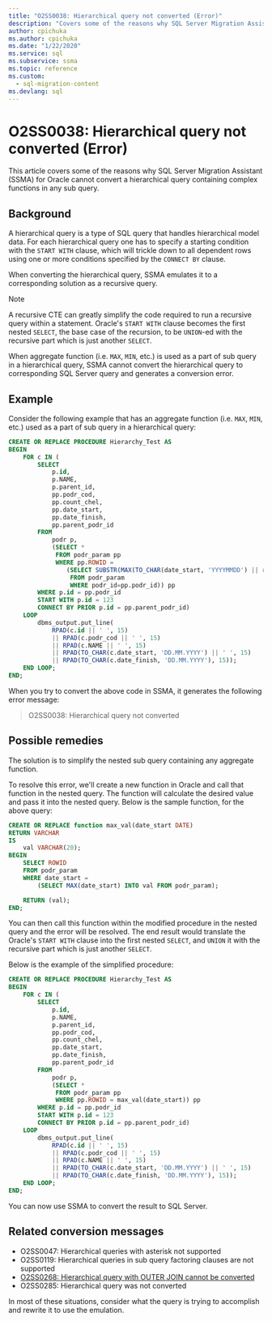 ```yaml
---
title: "O2SS0038: Hierarchical query not converted (Error)"
description: "Covers some of the reasons why SQL Server Migration Assistant (SSMA) for Oracle cannot convert a hierarchical query containing complex functions in any sub query."
author: cpichuka
ms.author: cpichuka
ms.date: "1/22/2020"
ms.service: sql
ms.subservice: ssma
ms.topic: reference
ms.custom:
  - sql-migration-content
ms.devlang: sql
---
```


# O2SS0038: Hierarchical query not converted (Error)

This article covers some of the reasons why SQL Server Migration Assistant (SSMA) for Oracle cannot convert a hierarchical query containing complex functions in any sub query.

## Background

A hierarchical query is a type of SQL query that handles hierarchical model data. For each hierarchical query one has to specify a starting condition with the `START WITH` clause, which will trickle down to all dependent rows using one or more conditions specified by the `CONNECT BY` clause.

When converting the hierarchical query, SSMA emulates it to a corresponding solution as a recursive query.

> [!NOTE]
> A recursive CTE can greatly simplify the code required to run a recursive query within a statement. Oracle's `START WITH` clause becomes the first nested `SELECT`, the base case of the recursion, to be `UNION`-ed with the recursive part which is just another `SELECT`.

When aggregate function (i.e. `MAX`, `MIN`, etc.) is used as a part of sub query in a hierarchical query, SSMA cannot convert the hierarchical query to corresponding SQL Server query and generates a conversion error.

## Example

Consider the following example that has an aggregate function (i.e. `MAX`, `MIN`, etc.) used as a part of sub query in a hierarchical query:

```sql
CREATE OR REPLACE PROCEDURE Hierarchy_Test AS
BEGIN
    FOR c IN (
        SELECT
            p.id,
            p.NAME,
            p.parent_id,
            pp.podr_cod,
            pp.count_chel,
            pp.date_start,
            pp.date_finish,
            pp.parent_podr_id
        FROM
            podr p,
            (SELECT *
             FROM podr_param pp
             WHERE pp.ROWID =
                (SELECT SUBSTR(MAX(TO_CHAR(date_start, 'YYYYMMDD') || rowid), 9)
                 FROM podr_param
                 WHERE podr_id=pp.podr_id)) pp
        WHERE p.id = pp.podr_id
        START WITH p.id = 123
        CONNECT BY PRIOR p.id = pp.parent_podr_id)
    LOOP
        dbms_output.put_line(
            RPAD(c.id || ' ', 15)
            || RPAD(c.podr_cod || ' ', 15)
            || RPAD(c.NAME || ' ', 15)
            || RPAD(TO_CHAR(c.date_start, 'DD.MM.YYYY') || ' ', 15)
            || RPAD(TO_CHAR(c.date_finish, 'DD.MM.YYYY'), 15));
    END LOOP;
END;
```

When you try to convert the above code in SSMA, it generates the following error message:

> O2SS0038: Hierarchical query not converted

## Possible remedies

The solution is to simplify the nested sub query containing any aggregate function.

To resolve this error, we'll create a new function in Oracle and call that function in the nested query. The function will calculate the desired value and pass it into the nested query. Below is the sample function, for the above query:

```sql
CREATE OR REPLACE function max_val(date_start DATE)
RETURN VARCHAR
IS
    val VARCHAR(20);
BEGIN
    SELECT ROWID
    FROM podr_param
    WHERE date_start =
        (SELECT MAX(date_start) INTO val FROM podr_param);

    RETURN (val);
END;
```

You can then call this function within the modified procedure in the nested query and the error will be resolved. The end result would translate the Oracle's `START WITH` clause into the first nested `SELECT`, and `UNION` it with the recursive part which is just another `SELECT`.

Below is the example of the simplified procedure:

```sql
CREATE OR REPLACE PROCEDURE Hierarchy_Test AS
BEGIN
    FOR c IN (
        SELECT
            p.id,
            p.NAME,
            p.parent_id,
            pp.podr_cod,
            pp.count_chel,
            pp.date_start,
            pp.date_finish,
            pp.parent_podr_id
        FROM
            podr p,
            (SELECT *
             FROM podr_param pp
             WHERE pp.ROWID = max_val(date_start)) pp
        WHERE p.id = pp.podr_id
        START WITH p.id = 123
        CONNECT BY PRIOR p.id = pp.parent_podr_id)
    LOOP
        dbms_output.put_line(
            RPAD(c.id || ' ', 15)
            || RPAD(c.podr_cod || ' ', 15)
            || RPAD(c.NAME || ' ', 15)
            || RPAD(TO_CHAR(c.date_start, 'DD.MM.YYYY') || ' ', 15)
            || RPAD(TO_CHAR(c.date_finish, 'DD.MM.YYYY'), 15));
    END LOOP;
END;
```

You can now use SSMA to convert the result to SQL Server.

## Related conversion messages

* O2SS0047: Hierarchical queries with asterisk not supported
* O2SS0119: Hierarchical queries in sub query factoring clauses are not supported
* [O2SS0268: Hierarchical query with OUTER JOIN cannot be converted](o2ss0268.md)
* O2SS0285: Hierarchical query was not converted

In most of these situations, consider what the query is trying to accomplish and rewrite it to use the emulation.

